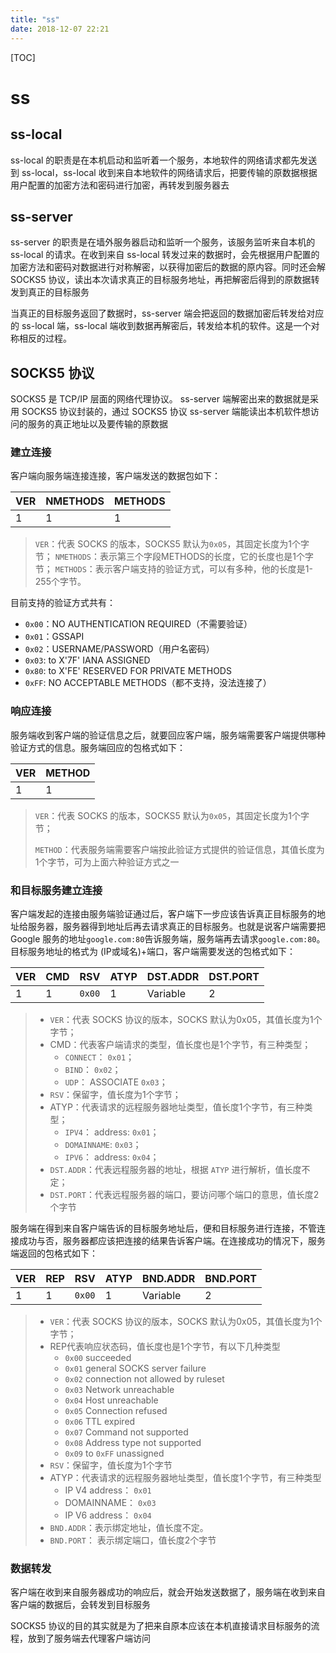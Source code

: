 ```yaml
---
title: "ss"
date: 2018-12-07 22:21
---
```



[TOC]



# ss



## ss-local

ss-local 的职责是在本机启动和监听着一个服务，本地软件的网络请求都先发送到 ss-local，ss-local 收到来自本地软件的网络请求后，把要传输的原数据根据用户配置的加密方法和密码进行加密，再转发到服务器去



## ss-server

ss-server 的职责是在墙外服务器启动和监听一个服务，该服务监听来自本机的 ss-local 的请求。在收到来自 ss-local 转发过来的数据时，会先根据用户配置的加密方法和密码对数据进行对称解密，以获得加密后的数据的原内容。同时还会解 SOCKS5 协议，读出本次请求真正的目标服务地址，再把解密后得到的原数据转发到真正的目标服务



当真正的目标服务返回了数据时，ss-server 端会把返回的数据加密后转发给对应的 ss-local 端，ss-local 端收到数据再解密后，转发给本机的软件。这是一个对称相反的过程。



## SOCKS5 协议

SOCKS5 是 TCP/IP 层面的网络代理协议。
ss-server 端解密出来的数据就是采用 SOCKS5 协议封装的，通过 SOCKS5 协议 ss-server 端能读出本机软件想访问的服务的真正地址以及要传输的原数据



### 建立连接

客户端向服务端连接连接，客户端发送的数据包如下：

| VER  | NMETHODS | METHODS |
| ---- | -------- | ------- |
| 1    | 1        | 1       |

> `VER`：代表 SOCKS 的版本，SOCKS5 默认为`0x05`，其固定长度为1个字节；
> `NMETHODS`：表示第三个字段METHODS的长度，它的长度也是1个字节；
> `METHODS`：表示客户端支持的验证方式，可以有多种，他的长度是1-255个字节。



目前支持的验证方式共有：

- `0x00`：NO AUTHENTICATION REQUIRED（不需要验证）
- `0x01`：GSSAPI
- `0x02`：USERNAME/PASSWORD（用户名密码）
- `0x03`: to X'7F' IANA ASSIGNED
- `0x80`: to X'FE' RESERVED FOR PRIVATE METHODS
- `0xFF`: NO ACCEPTABLE METHODS（都不支持，没法连接了）



### 响应连接

服务端收到客户端的验证信息之后，就要回应客户端，服务端需要客户端提供哪种验证方式的信息。服务端回应的包格式如下：

| VER  | METHOD |
| - | - |
| 1    | 1      |

> `VER`：代表 SOCKS 的版本，SOCKS5 默认为`0x05`，其固定长度为1个字节；
>
> `METHOD`：代表服务端需要客户端按此验证方式提供的验证信息，其值长度为1个字节，可为上面六种验证方式之一



### 和目标服务建立连接

客户端发起的连接由服务端验证通过后，客户端下一步应该告诉真正目标服务的地址给服务器，服务器得到地址后再去请求真正的目标服务。也就是说客户端需要把 Google 服务的地址`google.com:80`告诉服务端，服务端再去请求`google.com:80`。
目标服务地址的格式为 (IP或域名)+端口，客户端需要发送的包格式如下：

| VER  | CMD  | RSV    | ATYP | DST.ADDR | DST.PORT |
| ---- | ---- | ------ | ---- | -------- | -------- |
| 1    | 1    | `0x00` | 1    | Variable | 2        |

> - `VER`：代表 SOCKS 协议的版本，SOCKS 默认为0x05，其值长度为1个字节；
> - CMD：代表客户端请求的类型，值长度也是1个字节，有三种类型；
>   - `CONNECT`： `0x01`；
>   - `BIND`： `0x02`；
>   - `UDP`： ASSOCIATE `0x03`；
> - `RSV`：保留字，值长度为1个字节；
> - ATYP：代表请求的远程服务器地址类型，值长度1个字节，有三种类型；
>   - `IPV4`： address: `0x01`；
>   - `DOMAINNAME`: `0x03`；
>   - `IPV6`： address: `0x04`；
> - `DST.ADDR`：代表远程服务器的地址，根据 `ATYP` 进行解析，值长度不定；
> - `DST.PORT`：代表远程服务器的端口，要访问哪个端口的意思，值长度2个字节



服务端在得到来自客户端告诉的目标服务地址后，便和目标服务进行连接，不管连接成功与否，服务器都应该把连接的结果告诉客户端。在连接成功的情况下，服务端返回的包格式如下：

| VER  | REP  | RSV    | ATYP | BND.ADDR | BND.PORT |
| ---- | ---- | ------ | ---- | -------- | -------- |
| 1    | 1    | `0x00` | 1    | Variable | 2        |

> - `VER`：代表 SOCKS 协议的版本，SOCKS 默认为0x05，其值长度为1个字节；
> - REP代表响应状态码，值长度也是1个字节，有以下几种类型
>   - `0x00` succeeded
>   - `0x01` general SOCKS server failure
>   - `0x02` connection not allowed by ruleset
>   - `0x03` Network unreachable
>   - `0x04` Host unreachable
>   - `0x05` Connection refused
>   - `0x06` TTL expired
>   - `0x07` Command not supported
>   - `0x08` Address type not supported
>   - `0x09` to `0xFF` unassigned
> - `RSV`：保留字，值长度为1个字节
> - ATYP：代表请求的远程服务器地址类型，值长度1个字节，有三种类型
>   - IP V4 address： `0x01`
>   - DOMAINNAME： `0x03`
>   - IP V6 address： `0x04`
> - `BND.ADDR`：表示绑定地址，值长度不定。
> - `BND.PORT`： 表示绑定端口，值长度2个字节



### 数据转发

客户端在收到来自服务器成功的响应后，就会开始发送数据了，服务端在收到来自客户端的数据后，会转发到目标服务



SOCKS5 协议的目的其实就是为了把来自原本应该在本机直接请求目标服务的流程，放到了服务端去代理客户端访问









